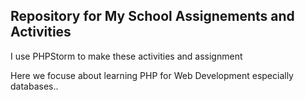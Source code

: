 ## Repository for My School Assignements and Activities

I use PHPStorm to make these activities and assignment

Here we focuse about learning PHP for Web Development especially databases..
